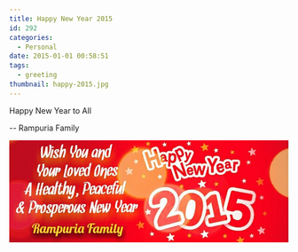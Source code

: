 ```yaml
---
title: Happy New Year 2015
id: 292
categories:
  - Personal
date: 2015-01-01 00:58:51
tags:
  - greeting
thumbnail: happy-2015.jpg
---
```


Happy New Year to All

-- Rampuria Family

<!--more -->

![](happy-2015-rampuria-family.jpg)
